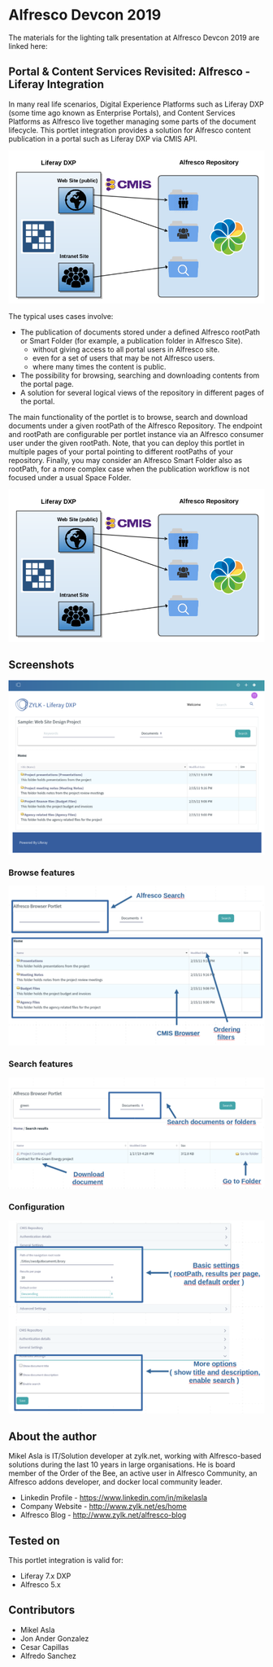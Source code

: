 # Alfresco Devcon 2019

The materials for the lighting talk presentation at Alfresco Devcon 2019 are linked here:

## Portal & Content Services Revisited: Alfresco - Liferay Integration

In many real life scenarios, Digital Experience Platforms such as Liferay DXP (some time ago known as Enterprise Portals), and Content Services Platforms as Alfresco live together managing some parts of the document lifecycle. This portlet integration provides a solution for Alfresco content publication in a portal such as Liferay DXP via CMIS API.

![Liferay and Alfresco](./images/liferay_alfresco_portlet.png)

The typical uses cases involve:

 * The publication of documents stored under a defined Alfresco rootPath or Smart Folder (for example, a publication folder in Alfresco Site).
   * without giving access to all portal users in Alfresco site.
   * even for a set of users that may be not Alfresco users.
   * where many times the content is public.
 * The possibility for browsing, searching and downloading contents from the portal page.
 * A solution for several logical views of the repository in different pages of the portal.

The main functionality of the portlet is to browse, search and download documents under a given rootPath of the Alfresco Repository. The endpoint and rootPath are configurable per portlet instance via an Alfresco consumer user under the given rootPath. Note, that you can deploy this portlet in multiple pages of your portal pointing to different rootPaths of your repository. Finally, you may consider an Alfresco Smart Folder also as rootPath, for a more complex case when the publication workflow is not focused under a usual Space Folder.

![Alfresco logical views](./images/liferay_alfresco_portlet.png)

## Screenshots

![Alfresco Browser Portlet Liferay Page](./images/alfresco-browser-portlet.png)

### Browse features

![Alfresco Browser Portlet](./images/portlet-browse.png)

### Search features

![Alfresco Search](./images/portlet-search.png)

### Configuration

![Alfresco Portlet Configuration](./images/portlet-config.png)

## About the author

Mikel Asla is IT/Solution developer at zylk.net, working with Alfresco-based solutions during the last 10 years in large organisations. He is board member of the Order of the Bee, an active user in Alfresco Community, an Alfresco addons developer, and docker local community leader.

 - Linkedin Profile - https://www.linkedin.com/in/mikelasla
 - Company Website  - http://www.zylk.net/es/home
 - Alfresco Blog    - http://www.zylk.net/alfresco-blog

## Tested on

This portlet integration is valid for:
 * Liferay 7.x DXP
 * Alfresco 5.x

## Contributors

 * Mikel Asla
 * Jon Ander Gonzalez
 * Cesar Capillas
 * Alfredo Sanchez


